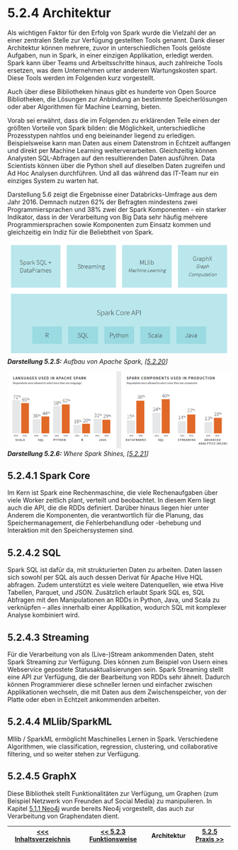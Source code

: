 # 5.2.4 Architektur

Als wichtigen Faktor für den Erfolg von Spark wurde die Vielzahl der an einer zentralen Stelle zur Verfügung gestellten Tools genannt. Dank dieser Architektur können mehrere, zuvor in unterschiedlichen Tools gelöste Aufgaben, nun in Spark, in einer einzigen Applikation, erledigt werden. Spark kann über Teams und Arbeitsschritte hinaus, auch zahlreiche Tools ersetzen, was dem Unternehmen unter anderem Wartungskosten spart. Diese Tools werden im Folgenden kurz vorgestellt.

Auch über diese Bibliotheken hinaus gibt es hunderte von Open Source Bibliotheken, die Lösungen zur Anbindung an bestimmte Speicherlösungen oder aber Algorithmen für Machine Learning, bieten.

Vorab sei erwähnt, dass die im Folgenden zu erklärenden Teile einen der größten Vorteile von Spark bilden: die Möglichkeit, unterschiedliche Prozesstypen nahtlos und eng beieinander liegend zu erledigen. Beispielsweise kann man Daten aus einem Datenstrom in Echtzeit auffangen und direkt per Machine Learning weiterverarbeiten. Gleichzeitig können Analysten SQL-Abfragen auf den resultierenden Daten ausführen. Data Scientists können über die Python shell auf dieselben Daten zugreifen und Ad Hoc Analysen durchführen. Und all das während das IT-Team nur ein einziges System zu warten hat.

Darstellung 5.6 zeigt die Ergebnisse einer Databricks-Umfrage aus dem Jahr 2016. Demnach nutzen 62% der Befragten mindestens zwei Programmiersprachen und 38% zwei der Spark Komponenten - ein starker Indikator, dass in der Verarbeitung von Big Data sehr häufig mehrere Programmiersprachen sowie Komponenten zum Einsatz kommen und gleichzeitig ein Indiz für die Beliebtheit von Spark. <a id="Darstellung_525"></a>

![Aufbau von Apache Spark](../images/5_9.png)<br>
***Darstellung 5.2.5:** Aufbau von Apache Spark, [[5.2.20](https://databricks.com/spark/getting-started-with-apache-spark])]*

<a id="Darstellung_526"></a>

!["Languages Used" und "Components Used"](../images/5_10.png)<br>
***Darstellung 5.2.6:** Where Spark Shines, [[5.2.21](http://pages.databricks.com/rs/094-YMS-629/images/2016_Spark_Infographic.pdf)]*

## 5.2.4.1 Spark Core

Im Kern ist Spark eine Rechenmaschine, die viele Rechenaufgaben über viele Worker zeitlich plant, verteilt und beobachtet. In diesem Kern liegt auch die API, die die RDDs definiert. Darüber hinaus liegen hier unter Anderem die Komponenten, die verantwortlich für die Planung, das Speichermanagement, die Fehlerbehandlung oder -behebung und Interaktion mit den Speichersystemen sind.

## 5.2.4.2 SQL

Spark SQL ist dafür da, mit strukturierten Daten zu arbeiten. Daten lassen sich sowohl per SQL als auch dessen Derivat für Apache Hive HQL abfragen. Zudem unterstützt es viele weitere Datenquellen, wie etwa Hive Tabellen, Parquet, und JSON. Zusätzlich erlaubt Spark SQL es, SQL Abfragen mit den Manipulationen an RDDs in Python, Java, und Scala zu verknüpfen – alles innerhalb einer Applikation, wodurch SQL mit komplexer Analyse kombiniert wird.

## 5.2.4.3 Streaming

Für die Verarbeitung von als (Live-)Stream ankommenden Daten, steht Spark Streaming zur Verfügung. Dies können zum Beispiel von Usern eines Webservice gepostete Statusaktualisierungen sein. Spark Streaming stellt eine API zur Verfügung, die der Bearbeitung von RDDs sehr ähnelt. Dadurch können Programmierer diese schneller lernen und einfacher zwischen Applikationen wechseln, die mit Daten aus dem Zwischenspeicher, von der Platte oder eben in Echtzeit ankommenden arbeiten.

## 5.2.4.4 MLlib/SparkML

Mllib / SparkML ermöglicht Maschinelles Lernen in Spark. Verschiedene Algorithmen, wie classification, regression, clustering, und collaborative filtering, und so weiter stehen zur Verfügung.

## 5.2.4.5 GraphX

Diese Bibliothek stellt Funktionalitäten zur Verfügung, um Graphen (zum Beispiel Netzwerk von Freunden auf Social Media) zu manipulieren. In Kapitel [5.1.1 Neo4j](../Datenbanktechnologien/Neo4J.md) wurde bereits Neo4j vorgestellt, das auch zur Verarbeitung von Graphendaten dient.

| [&lt;&lt;&lt; Inhaltsverzeichnis](../README.md) | [&lt;&lt; 5.2.3 Funktionsweise](./5_2_3_Funktionsweise.md) | Architektur | [5.2.5 Praxis &gt;&gt;](./5_2_5_Praxis.md) |
|------------------------------------------------|---------------------------------------------------------------------------------|-------------|-----------------------------------------------------------------|
